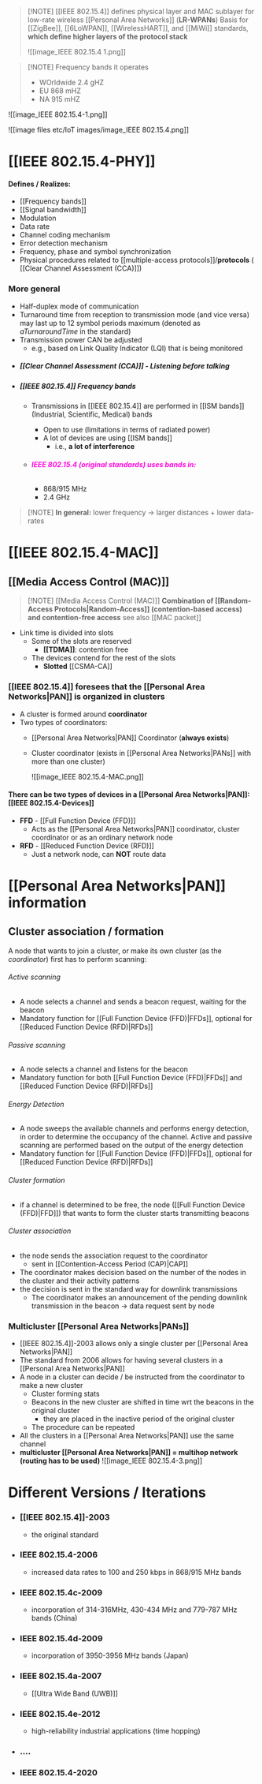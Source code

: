 > [!NOTE] [[IEEE 802.15.4]] defines physical layer and MAC sublayer for low-rate wireless [[Personal Area Networks]] (**LR-WPANs**)
> Basis for [[ZigBee]], [[6LoWPAN]], [[WirelessHART]], and [[MiWi]] standards, **which define higher layers of the protocol stack**
> 
> ![[image_IEEE 802.15.4 1.png]]

> [!NOTE] Frequency bands it operates
> - WOrldwide 2.4 gHZ
> - EU 868 mHZ
> - NA 915 mHZ

![[image_IEEE 802.15.4-1.png]]

![[image files etc/IoT images/image_IEEE 802.15.4.png]]
# [[IEEE 802.15.4-PHY]]

#### Defines / Realizes:
- [[Frequency bands]]
- [[Signal bandwidth]]
- Modulation
- Data rate
- Channel coding mechanism
- Error detection mechanism
- Frequency, phase and symbol synchronization
- Physical procedures related to [[multiple-access protocols]]/**protocols** ( [[Clear Channel Assessment (CCA)]])
### More general
- Half-duplex mode of communication
- Turnaround time from reception to transmission mode (and vice versa) may last up to 12 symbol periods maximum (denoted as _aTurnaroundTime_ in the standard)
- Transmission power CAN be adjusted
	- e.g., based on Link Quality Indicator (LQI) that is being monitored
- ##### [[Clear Channel Assessment (CCA)]] - Listening before talking
- ##### [[IEEE 802.15.4]] Frequency bands
	- Transmissions in [[IEEE 802.15.4]] are performed in [[ISM bands]] (Industrial, Scientific, Medical) bands
		- Open to use (limitations in terms of radiated power)
		- A lot of devices are using [[ISM bands]]
			- i.e., **a lot of interference**
			  
	- ###### <span style="font-weight:bold; color:rgb(255, 10, 222)">IEEE 802.15.4 (original standards) uses bands in:</span>
		- 868/915 MHz
		- 2.4 GHz
> [!NOTE] **In general:** lower frequency $\to$ larger distances + lower data-rates
# [[IEEE 802.15.4-MAC]]
## [[Media Access Control (MAC)]]
> [!NOTE] [[Media Access Control (MAC)]]
> **Combination of [[Random-Access Protocols|Random-Access]] (contention-based access) and contention-free access** see also [[MAC packet]]
- Link time is divided into slots
	- Some of the slots are reserved
		- **[[TDMA]]**: contention free
	- The devices contend for the rest of the slots
		- **Slotted** [[CSMA-CA]]

### [[IEEE 802.15.4]] foresees that the [[Personal Area Networks|PAN]] is organized in clusters
- A cluster is formed around **coordinator**
- Two types of coordinators:
	- [[Personal Area Networks|PAN]] Coordinator (**always exists**)
	- Cluster coordinator (exists in [[Personal Area Networks|PANs]] with more than one cluster)
	  
	  ![[image_IEEE 802.15.4-MAC.png]]
#### There can be two types of devices in a [[Personal Area Networks|PAN]]: [[IEEE 802.15.4-Devices]]
- **FFD** - [[Full Function Device (FFD)]]
	- Acts as the [[Personal Area Networks|PAN]] coordinator, cluster coordinator or as an ordinary network node
- **RFD** - [[Reduced Function Device (RFD)]]
	- Just a network node, can **NOT** route data

# [[Personal Area Networks|PAN]] information
## Cluster association / formation
A node that wants to join a cluster, or make its own cluster (as the _coordinator_) first has to perform scanning:
###### Active scanning
- A node selects a channel and sends a beacon request, waiting for the beacon
- Mandatory function for [[Full Function Device (FFD)|FFDs]], optional for [[Reduced Function Device (RFD)|RFDs]]
###### Passive scanning
- A node selects a channel and listens for the beacon
- Mandatory function for both [[Full Function Device (FFD)|FFDs]] and [[Reduced Function Device (RFD)|RFDs]] 
###### Energy Detection
- A node sweeps the available channels and performs energy detection, in order to determine the occupancy of the channel. Active and passive scanning are performed based on the output of the energy detection
- Mandatory function for [[Full Function Device (FFD)|FFDs]], optional for [[Reduced Function Device (RFD)|RFDs]]
###### Cluster formation
- if a channel is determined to be free, the node ([[Full Function Device (FFD)|FFD]]) that wants to form the cluster starts transmitting beacons
###### Cluster association
- the node sends the association request to the coordinator
	- sent in [[Contention-Access Period (CAP)|CAP]]
- The coordinator makes decision based on the number of the nodes in the cluster and their activity patterns
- the decision is sent in the standard way for downlink transmissions
	- The coordinator makes an announcement of the pending downlink transmission in the beacon $\to$ data request sent by node
### Multicluster [[Personal Area Networks|PANs]]
- [[IEEE 802.15.4]]-2003 allows only a single cluster per [[Personal Area Networks|PAN]]
- The standard from 2006 allows for having several clusters in a [[Personal Area Networks|PAN]]
- A node in a cluster can decide / be instructed from the coordinator to make a new cluster
	- Cluster forming stats
	- Beacons in the new cluster are shifted in time wrt the beacons in the original cluster
		- they are placed in the inactive period of the original cluster
	- The procedure can be repeated
- All the clusters in a [[Personal Area Networks|PAN]] use the same channel
- **multicluster [[Personal Area Networks|PAN]] = multihop network (routing has to be used)**
![[image_IEEE 802.15.4-3.png]]
# Different Versions / Iterations
- ### [[IEEE 802.15.4]]-2003 
	- the original standard 
- ### IEEE 802.15.4-2006 
	- increased data rates to 100 and 250 kbps in 868/915 MHz bands 
- ### IEEE 802.15.4c-2009 
	- incorporation of 314-316MHz, 430-434 MHz and 779-787 MHz bands (China) 
- ### IEEE 802.15.4d-2009 
	- incorporation of 3950-3956 MHz bands (Japan) 
- ### IEEE 802.15.4a-2007
	- [[Ultra Wide Band (UWB)]] 
- ### IEEE 802.15.4e-2012 
	- high-reliability industrial applications (time hopping)
- ###  …. 
- ### IEEE 802.15.4-2020
